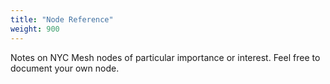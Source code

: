 ```yaml
---
title: "Node Reference"
weight: 900
---
```


Notes on NYC Mesh nodes of particular importance or interest. Feel free to document your own node.
